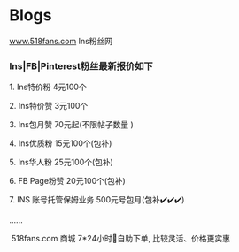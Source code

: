 # Blogs
www.518fans.com  Ins粉丝网



### Ins|FB|Pinterest粉丝最新报价如下

1. Ins特价粉 4元100个

2. Ins特价赞 3元100个

3. Ins包月赞 70元起(不限帖子数量 )

4. Ins优质粉 15元100个(包补)

5. Ins华人粉 25元100个(包补)

6. FB Page粉赞 20元100个(包补)

7. INS 账号托管保姆业务 500元号包月(包补✔️✔️✔️)

......



 518fans.com 商城 7*24小时💯自助下单, 比较灵活、价格更实惠
